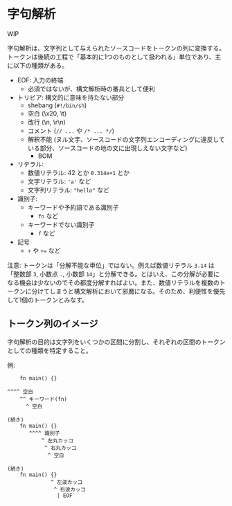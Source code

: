 # 字句解析

WIP

字句解析は、文字列として与えられたソースコードをトークンの列に変換する。トークンは後続の工程で「基本的に1つのものとして扱われる」単位であり、主に以下の種類がある。

- EOF: 入力の終端
    - 必須ではないが、構文解析時の番兵として便利
- トリビア: 構文的に意味を持たない部分
    - shebang (`#!/bin/sh`)
    - 空白 (\x20, \t)
    - 改行 (\n, \r\n)
    - コメント (`// ...` や `/* ... */`)
    - 解釈不能 (ヌル文字、ソースコードの文字列エンコーディングに違反している部分、ソースコードの地の文に出現しえない文字など)
        - BOM
- リテラル:
    - 数値リテラル: 42 とか `0.314e+1` とか
    - 文字リテラル: `'a'` など
    - 文字列リテラル: `"hello"` など
- 識別子:
    - キーワードや予約語である識別子
        - `fn` など
    - キーワードでない識別子
        - `f` など
- 記号
    - `+` や `+=` など

注意: トークンは「分解不能な単位」ではない。例えば数値リテラル `3.14` は「整数部 `3`, 小数点 `.`, 小数部 `14`」と分解できる。とはいえ、この分解が必要になる機会は少ないのでその都度分解すればよい。また、数値リテラルを複数のトークンに分けてしまうと構文解析において邪魔になる。そのため、利便性を優先して1個のトークンとみなす。

## トークン列のイメージ

字句解析の目的は文字列をいくつかの区間に分割し、それぞれの区間のトークンとしての種類を特定すること。

例:

```
    fn main() {}

^^^^ 空白
    ^^ キーワード(fn)
      ^ 空白
```

```
(続き)
    fn main() {}
       ^^^^ 識別子
           ^ 左丸カッコ
            ^ 右丸カッコ
             ^ 空白
```

```
(続き)
    fn main() {}
              ^ 左波カッコ
               ^ 右波カッコ
                | EOF
```
